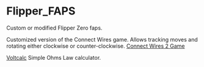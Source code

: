 # Flipper_FAPS

Custom or modified Flipper Zero faps.

Customized version of the Connect Wires game. Allows tracking moves
and rotating either clockwise or counter-clockwise.
[Connect Wires 2 Game](connect_wires_2/)

[Voltcalc](voltcalc_app/)
Simple Ohms Law calculator.
